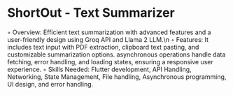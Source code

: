 # ShortOut - Text Summarizer

◦ Overview: Efficient text summarization with advanced features and a user-friendly design using Groq API and Llama 2 LLM.\n
◦ Features: It includes text input with PDF extraction, clipboard text pasting, and customizable summarization options.
asynchronous operations handle data fetching, error handling, and loading states, ensuring a responsive user experience.
◦ Skills Needed: Flutter development, API Handling, Networking, State Management, File handling, Asynchronous
programming, UI design, and error handling.
